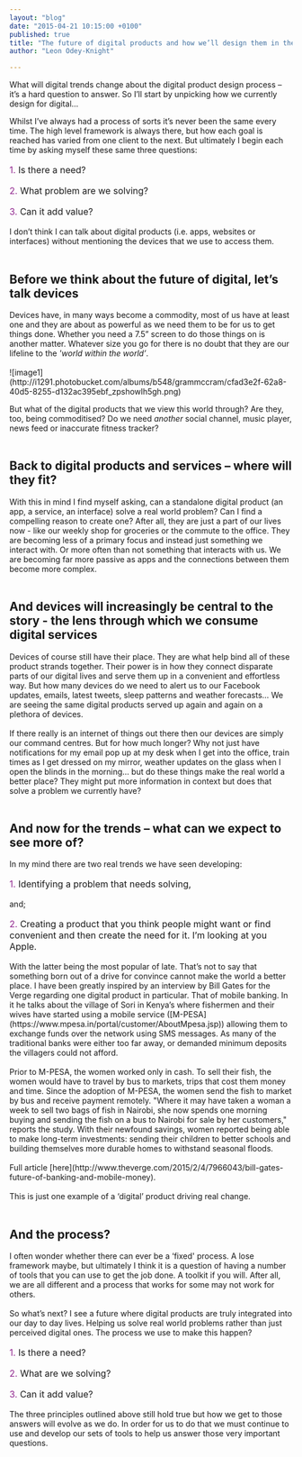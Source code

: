 ```yaml
---
layout: "blog"
date: "2015-04-21 10:15:00 +0100"
published: true
title: "The future of digital products and how we’ll design them in the future"
author: "Leon Odey-Knight"

---
```


What will digital trends change about the digital product design process – it’s a hard question to answer. So I’ll start by unpicking how we currently design for digital…<br/>

Whilst I’ve always had a process of sorts it’s never been the same every time. The high level framework is always there, but how each goal is reached has varied from one client to the next. But ultimately I begin each time by asking myself these same three questions:<br/>
<br/>
<font size="3"><font color="#91278f">1.</font> Is there a need?</font><br/>
<br/>
<font size="3"><font color="#91278f">2.</font> What problem are we solving?</font><br/>
<br/>
<font size="3"><font color="#91278f">3.</font> Can it add value?</font><br/>
<br/>
I don’t think I can talk about digital products (i.e. apps, websites or interfaces) without mentioning the devices that we use to access them.<br/>
<br/>

<h2 class="super_sub_heading">Before we think about the future of digital, let’s talk devices</h2>
Devices have, in many ways become a commodity, most of us have at least one and they are about as powerful as we need them to be for us to get things done. Whether you need a 7.5” screen to do those things on is another matter. Whatever size you go for there is no doubt that they are our lifeline to the <i>'world within the world’</i>.<br/>
<br/>
![image1](http://i1291.photobucket.com/albums/b548/grammccram/cfad3e2f-62a8-40d5-8255-d132ac395ebf_zpshowlh5gh.png)<br/>

But what of the digital products that we view this world through? Are they, too, being commoditised? Do we need <i>another</i> social channel, music player, news feed or inaccurate fitness tracker?<br/>
<br/>

<h2 class="super_sub_heading">Back to digital products and services – where will they fit?</h2>
With this in mind I find myself asking, can a standalone digital product (an app, a service, an interface) solve a real world problem? Can I find a compelling reason to create one? After all, they are just a part of our lives now - like our weekly shop for groceries or the commute to the office. They are becoming less of a primary focus and instead just something we interact with. Or more often than not something that interacts with us. We are becoming far more passive as apps and the connections between them become more complex.<br/>

<br/>
<h2 class="super_sub_heading">And devices will increasingly be central to the story - the lens through which we consume digital services</h2>
Devices of course still have their place. They are what help bind all of these product strands together. Their power is in how they connect disparate parts of our digital lives and serve them up in a convenient and effortless way. But how many devices do we need to alert us to our Facebook updates, emails, latest tweets, sleep patterns and weather forecasts… We are seeing the same digital products served up again and again on a plethora of devices.<br/>
<br/>
If there really is an internet of things out there then our devices are simply our command centres. But for how much longer? Why not just have notifications for my email pop up at my desk when I get into the office, train times as I get dressed on my mirror, weather updates on the glass when I open the blinds in the morning… but do these things make the real world a better place? They might put more information in context but does that solve a problem we currently have?<br/>
<br/>

<h2 class="super_sub_heading">And now for the trends – what can we expect to see more of?</h2>
In my mind there are two real trends we have seen developing:<br/>
<br/>
<font size="3"><font color="#91278f">1.</font> Identifying a problem that needs solving,</font><br/>
<br/>
and;<br/>
<br/>
<font size="3"><font color="#91278f">2.</font> Creating a product that you think people might want or find convenient and then create the need for it. I’m looking at you Apple.</font><br/>
<br/>
With the latter being the most popular of late. That’s not to say that something born out of a drive for convince cannot make the world a better place. I have been greatly inspired by an interview by Bill Gates for the Verge regarding one digital product in particular. That of mobile banking. In it he talks about the village of Sori in Kenya’s where fishermen and their wives have started using a mobile service ([M-PESA](https://www.mpesa.in/portal/customer/AboutMpesa.jsp)) allowing them to exchange funds over the network using SMS messages.  As many of the traditional banks were either too far away, or demanded minimum deposits the villagers could not afford.<br/>
<br/>
Prior to M-PESA, the women worked only in cash. To sell their fish, the women would have to travel by bus to markets, trips that cost them money and time. Since the adoption of M-PESA, the women send the fish to market by bus and receive payment remotely. "Where it may have taken a woman a week to sell two bags of fish in Nairobi, she now spends one morning buying and sending the fish on a bus to Nairobi for sale by her customers," reports the study. With their newfound savings, women reported being able to make long-term investments: sending their children to better schools and building themselves more durable homes to withstand seasonal floods.<br/>
<br/>
Full article [here](http://www.theverge.com/2015/2/4/7966043/bill-gates-future-of-banking-and-mobile-money).<br/>
<br/>
This is just one example of a ‘digital’ product driving real change.<br/>
<br/>
<h2 class="super_sub_heading">And the process?</h2>
I often wonder whether there can ever be a ‘fixed' process. A lose framework maybe, but ultimately I think it is a question of having a number of tools that you can use to get the job done. A toolkit if you will. After all, we are all different and a process that works for some may not work for others.<br/>
<br/>
So what’s next? I see a future where digital products are truly integrated into our day to day lives. Helping us solve real world problems rather than just perceived digital ones. The process we use to make this happen?<br/>
<br/>
<font size="3"><font color="#91278f">1.</font> Is there a need?</font><br/>
<br/>
<font size="3"><font color="#91278f">2.</font> What are we solving?</font><br/>
<br/>
<font size="3"><font color="#91278f">3.</font> Can it add value?</font><br/>
<br/>
The three principles outlined above still hold true but how we get to those answers will evolve as we do. In order for us to do that we must continue to use and develop our sets of tools to help us answer those very important questions.
